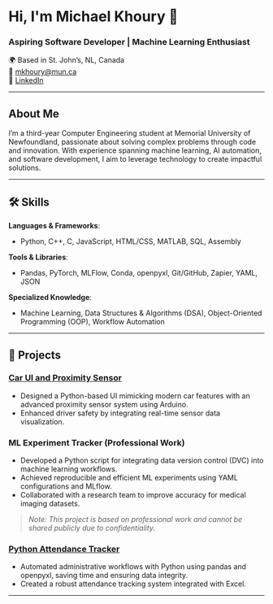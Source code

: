 # Hi, I'm Michael Khoury 👋  
### Aspiring Software Developer | Machine Learning Enthusiast  

🌍 Based in St. John’s, NL, Canada  
📧 [mkhoury@mun.ca](mailto:mkhoury@mun.ca)  
🔗 [LinkedIn](www.linkedin.com/in/khoury-michael)  

---

## About Me  
I’m a third-year Computer Engineering student at Memorial University of Newfoundland, passionate about solving complex problems through code and innovation. With experience spanning machine learning, AI automation, and software development, I aim to leverage technology to create impactful solutions.

---

## 🛠 Skills  
**Languages & Frameworks**:  
- Python, C++, C, JavaScript, HTML/CSS, MATLAB, SQL, Assembly  

**Tools & Libraries**:  
- Pandas, PyTorch, MLFlow, Conda, openpyxl, Git/GitHub, Zapier, YAML, JSON  

**Specialized Knowledge**:  
- Machine Learning, Data Structures & Algorithms (DSA), Object-Oriented Programming (OOP), Workflow Automation  

---

## 🚀 Projects  

### [Car UI and Proximity Sensor](https://github.com/Michael-Khoury/Car-Proximity-Sensor)  
- Designed a Python-based UI mimicking modern car features with an advanced proximity sensor system using Arduino.  
- Enhanced driver safety by integrating real-time sensor data visualization.

### ML Experiment Tracker (Professional Work)  
- Developed a Python script for integrating data version control (DVC) into machine learning workflows.  
- Achieved reproducible and efficient ML experiments using YAML configurations and MLflow.  
- Collaborated with a research team to improve accuracy for medical imaging datasets.  
> _Note: This project is based on professional work and cannot be shared publicly due to confidentiality._

### [Python Attendance Tracker](https://github.com/Michael-Khoury/Python-Attendance-Tracker)  
- Automated administrative workflows with Python using pandas and openpyxl, saving time and ensuring data integrity.  
- Created a robust attendance tracking system integrated with Excel.  

---
